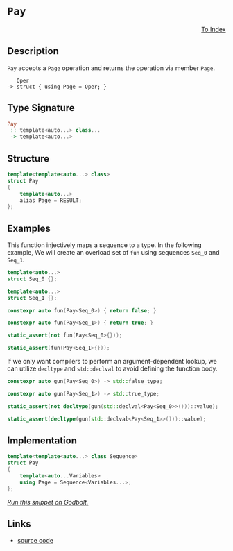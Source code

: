<!-- Copyright 2024 Feng Mofan
SPDX-License-Identifier: Apache-2.0 -->

# `Pay`

<p style='text-align: right;'><a href="../utilities.md#pay">To Index</a></p>

## Description

`Pay` accepts a `Page` operation and returns the operation via member `Page`.

<pre><code>   Oper
-> struct { using Page = Oper; }</code></pre>

## Type Signature

```Haskell
Pay
 :: template<auto...> class...
 -> template<auto...>
```

## Structure

```C++
template<template<auto...> class>
struct Pay
{
    template<auto...>
    alias Page = RESULT;
};
```

## Examples

This function injectively maps a sequence to a type.
In the following example, We will create an overload set of `fun` using sequences `Seq_0` and `Seq_1`.

```C++
template<auto...>
struct Seq_0 {};

template<auto...>
struct Seq_1 {};

constexpr auto fun(Pay<Seq_0>) { return false; }

constexpr auto fun(Pay<Seq_1>) { return true; }

static_assert(not fun(Pay<Seq_0>{}));

static_assert(fun(Pay<Seq_1>{}));
```

If we only want compilers to perform an argument-dependent lookup, we can utilize `decltype` and `std::declval` to avoid defining the function body.

```C++
constexpr auto gun(Pay<Seq_0>) -> std::false_type;

constexpr auto gun(Pay<Seq_1>) -> std::true_type;

static_assert(not decltype(gun(std::declval<Pay<Seq_0>>()))::value);

static_assert(decltype(gun(std::declval<Pay<Seq_1>>()))::value);
```

## Implementation

```C++
template<template<auto...> class Sequence>
struct Pay
{
    template<auto...Variables>
    using Page = Sequence<Variables...>;
};
```

[*Run this snippet on Godbolt.*](https://godbolt.org/#z:OYLghAFBqd5QCxAYwPYBMCmBRdBLAF1QCcAaPECAMzwBtMA7AQwFtMQByARg9KtQYEAysib0QXACx8BBAKoBnTAAUAHpwAMvAFYTStJg1DIApACYAQuYukl9ZATwDKjdAGFUtAK4sGIAOwapK4AMngMmAByPgBGmMQgAMz%2BpAAOqAqETgwe3r4BQemZjgJhEdEscQnJtpj2JQxCBEzEBLk%2BfoG19dlNLQRlUbHxSSkKza3t%2BV3j/YMVVaMAlLaoXsTI7BwEmCypBjsmiW47eweYR25MXkQAdPdH2ADUyAYKCk9CmACOXoybjxMGgAguNiF4HE8ACJ4faoFhMAhA4EmfxWEFPTFPU77REXY7XO73ABqLTwTBi9AUgIxWK8mSMT2UTGAmCeRyhnx%2BfwYAOOpOI5MpmAU91ugMS6JR/ihRylyIA9AAqFWqtXqhWKtVPAAq2CEOqETzVmpByvVFtVppRIJx50uhNQYppoII4MhX2%2BAH0NOy0ajZZLkci7XiHTcnQ9EthkWCIQQud6uH6rDK5cGzdqAGJ4YjjXUihMmjPAtAMcaYVSpYhPR1PKheBgQGFwhFI46en2PJYpp7ETAEdYMetiJRyv2ykHIssVqs1usNpst2jwxGXTtcbu9/uD4jDt1/ccBkuzRzIL1Md7xAgQBioBOL5uwldt9c/LvR1GpqFLJbpqcgqeeDnpeSitNQjZPq2a4du%2Bm6fv6Mq/v%2BNrAuaKpcmW6AFvmxZTmYiThK8XhYOyxw3HQhAAJ4utOAiztWtYRk8wCQcuq7tm4nYaFuAC0jxPOM6AgCAVCjpgXoEFRqT4vKIIzjsc5MUQLFsc%2BHFvkmfECUJIkHhJUkyShsbNGeF5XuBd4JlgryGZg0CQbpIA2bQABuYiXOxr6wd6PGftGEC/ksInud4mB/kGAGuoiwHmWBN4uXZDlNk5LmhZ56neVxcEStggW/iFYh/BFFgcCstCcAArLwfgcFopCoJwbjWNYglrBsbLmIkPCkAQmhlSsADWICVZItwaJIXD%2BIkGiVRoZgAGwLWYAAcK36Jwki8CwEgaEEtX1Y1HC8AoIBBH1dVlaQcCwDAiAgGsBCpDc5CUGgex0PEkSsFsqgrQtvELZILHIMgTxSLcZi8Jg%2BBEIKwlcDIggiGI7BSEj8hKGo/WkLoiMAO7EEwqScDw5VVTVONHQA8jcz0JqgVBPH9ANAyDYMQ2YTwQB4H30DWXVcEsvAXVoKwQEg72pJ9ZAUBAUsyyAwBSGYfB0DseaUDEOMxOELRUaTvC68wxBUdTMTaJgDiG6Q71sII1MMLQBuXaQWAxF4wBXLQtCndwvBYAiRjiK7%2BD9g4eCuSKOOVlbNxbD14Q7BVru0HgMRE6bHhYDjbp4Dt/ukFHxAxBkmBQrshjAGnRj9SsVAGMACjEngmD49TMm1T1/DI6I4joz3mMqOort4/oVcoC1lj6Onp2QCsqCpA0fu8UJHKmJY1hmIdxfw9H8/dFbDQuAw7ieB0eihOEQyVCMiNFFkAhTH498ZI/DDzMMCSI3YR%2B9BMbRz75B/nUP%2BAg%2BitE/rfb%2BtgAHPz0LMSB18Fh3xWAodqmwJDkw4NVUgB1eBHWZv9QGwNgCg3BmNLmEBcCEBIOyAiQsRZ1xWAgTATAsAJECqQYakhEi3AAJzJEkBNMwkgFp7UqgtfhG0OBbVIDtbqtwFpcAWitfhK0VGjS4JVQRC08FU04CdM6vU67XTuhLB6dMXpywVvzb6bBOAtBYK5fwvEmAvAMIyLg/DbhcHGtDWGJA8AIwxijfu0hB6KGHjjXQqtCbE0Ntg3B%2BCGqcFpk9G4TxGa1mIM41x7jXhV3Bj4vxvoebwmlvzehiQzDCxMZdcWksKky1evLZp/MQBOJcbxQpRhvFcCCDQWgGtToQG1q7Y2%2BsbaTNNubS21tC520YAQR2zscbu09t7X2NtA5VxDvVMOf8o5%2B3qrHZA8cbZJzqDjNOGd9bZy2PVPOBcerF1LkoCuQdq7hFAA0vgjdm6t3bp3G2g8wlowibIKJ2NR4gFVp44wU8bC3Lnlwxey9OCrwIOgdeSLt4EN3sE/eXDf4R2cBAVw8DEZX3KF/PQD8GhUrSG/BoUDFggJ6OAuBQCX6HzJY0ABbK76wP6EyxBAxkF0qFqsdYmDpUp2SQYjgOS8luI8UU7xvjxrcxoXDapjD6lixYWwjhlBsFyIUT4ia/gdH%2BGmpIURQNEYpKOkY86pibr3UevTVptivo/UcbktmLAFCuTBq5TV5xxgBNofDPQYK%2B4QoxtCke9VdCJFIPEkm/skmU1djTKxDMmZOODaG8Nka8T5nKXzeI1TEh1NFldCxfrZZvXaSMMNqRUhegjfwr0UaCAXiDRE9W8RRnjPqjMl2PUp1zKPjbJZDsnYuwOZgD2XsxDbMLrs4OjyA65iOdHV2ZyLmFyuSneqtzM5UQebnQULzeBvLLp8vZPzTENxZICtuHdGCgtkOCiQkLBAppiUkcetcN5WGnii%2BAC8l7ZD9gqXSkGt473iHvVFaDQH8pPmfPIvKaU33Zcy4o2QmUMuyEKmBpKGgQMAfhhB2HaOCsldAhB3KGM/xY7Stj0r0GyrRrm/R%2BbOAqtLWGp4vbbgDp1YEgWDCG3MNIKw9hIwuEpwtXCnxiREiVTmpNPaOn/CqOE4dQxthjGNt/NwkAkhKoCMqitRa/DJD8OmskLgGaU6JDzWZ46hqBoyKhqZgh5mrMrGLpkZwkggA%3D%3D%3D)

## Links

- [source code](../../../conceptrodon/pay.hpp)
